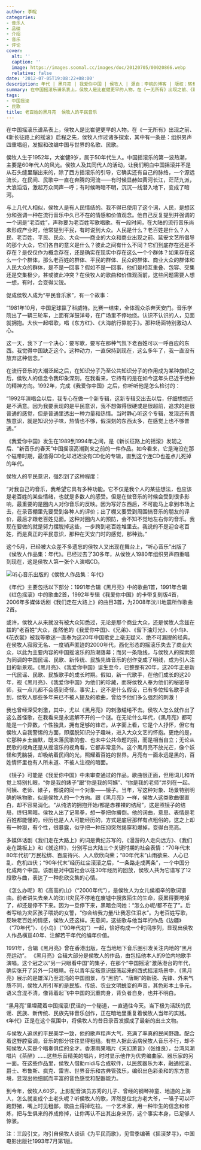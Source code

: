 ```yaml
---
author: 李皖
categories:
- 音乐人
- 品碟
- 介绍
- 音乐
- 评论
cover:
  alt: ''
  caption: ''
  image: https://images.soomal.cc/images/doc/20120705/00020866.webp
  relative: false
date: '2012-07-05T19:08:22+08:00'
description: 年代 | 黑月亮 | 我爱你中国 | 侯牧人 | 源自：李皖的博客 | 版权：转载 |  平均/总评分：09.67/29
summary: 在中国摇滚乐谱系表上，侯牧人是比崔健更早的人物。在《一无所有》出现之前、《新长征路上的摇滚》启程之先，侯牧人作过诸多探索，其中有一条是：组织男声四重唱组，发掘和改编中国与世界的名歌、民歌。侯牧人生于1952年，大崔健9岁，属于50年代生人。中国摇滚乐的第一波热潮，主要是60年代人的风光……
tags:
- 中国摇滚
- 民歌
title: 老百姓的黑月亮  侯牧人的平民音乐
---
```


在中国摇滚乐谱系表上，侯牧人是比崔健更早的人物。在《一无所有》出现之前、《新长征路上的摇滚》启程之先，侯牧人作过诸多探索，其中有一条是：组织男声四重唱组，发掘和改编中国与世界的名歌、民歌。

侯牧人生于1952年，大崔健9岁，属于50年代生人。中国摇滚乐的第一波热潮，主要是60年代人的风光。侯牧人及其同代人的活动，让我们明白中国摇滚并不是从石头缝里蹦出来的，除了西方摇滚乐的引导，它确实还有自己的脉络，一个源远流长，在民间、民歌中一直在奔腾的河流――有时候显赫如黄河长江，茫茫九派，大浪滔滔，激起万众同声一呼；有时候晦暗不明，沉沉一线潜入地下，变成了暗河。

与上几代人相似，侯牧人是有人民情结的。我不得已使用了这个词，人民，是想区分和强调一种在流行音乐中久已不在的情感和价值观念。他自己反复提到并强调的一个词是“老百姓”，声称要为老百姓写歌唱歌。有一段时间，在大陆的流行音乐尚未形成产业时，他常提到平民，有时说到大众。人民是什么？老百姓是什么？人民、老百姓、平民、民众、大众――商业的大众和商业出现之前、延安文艺所倡导的那个大众，它们各自的意义是什么？彼此之间有什么不同？它们到底存在还是不存在？是仅仅作为概念存在，还是确实在现实中存在这么一个个群体？如果存在这么一个个群体，那么老百姓的群体、平民的群体、民众的群体、商业大众的群体和人民大众的群体，是不是一回事？假如不是一回事，他们是相互重叠、包容、交集还是交集极少，甚或彼此冲突？在侯牧人的歌曲和价值观面前，这些问题需要人想一想，有时，会变得尖锐。

促成侯牧人成为“平民音乐家”，有一个故事：


“1981年10月，中国足球赢了科威特。比赛一结束，全体观众杀奔天安门。音乐学院出了一辆三轮车，上面有洋鼓洋号，在广场里不停地绕。认识不认识的人，见面就拥抱。大伙一起唱歌，唱《东方红》、《大海航行靠舵手》。那种场面特别激动人心。

这一天，我下了一个决心：要写歌，要写在那种气氛下老百姓可以一呼百应的东西。我觉得中国缺乏这个。这种动力，一直保持到现在，这么多年了，我一直没有放弃这种信念。”


在流行音乐的大潮泛起之后，在知识分子乃至公共知识分子的作用成为某种旗帜之后，侯牧人的信念令我印象深刻，在我看来，它持有的是在如今这年头已近乎绝种的精神方向。1992年，完成《我爱你中国》之后，你听听他是怎么检讨的：


“1992年演唱会以后，我专心在做一个新专辑，这新专辑交出去以后，仔细想想还是不满意。因为我要表现的是平民意识，我不想做得很硬或是很超前，追求的是很普通的感觉，但是普通里透出一种力量和热情。当时静心听这个专辑，发现还有贵族意识，就是知识分子味，热情也不够，假深刻的东西太多，在感觉上也不够普通。”


《我爱你中国》发生在1989到1994年之间，是《新长征路上的摇滚》发轫之后、“新音乐的春天”中国摇滚高潮到来之前的一件作品。如今看来，它是淹没在那个磁带时期，最值得CD化却迟迟没有CD化的专辑，直到这个连CD也差点儿死掉的年代。

侯牧人的平民意识，强烈到了这种程度：


“对我自己的音乐，我希望它具有多种功能。它不仅是我个人的某些想法，也应该是老百姓的某些情绪，也就是多数人的感受。但是在做音乐的时候会受到很多影响，最重要的是圈内人对你音乐的反映。因为写好东西后，不可能马上拿到市场上去，在录音棚里先要受到各种人的评价；出了棚又要受到周围搞音乐的朋友的评价，最后才跟老百姓见面。这种对圈内人的预防，会不知不觉地左右你的音乐。我现在要做的就是努力摆脱掉这些，一步跨到老百姓堆里去。我说的不是迎合老百姓，而是真正的平民意识，那种在天安门时的感觉，那种劲。”


这个5月，已经被大众差不多遗忘的侯牧人又出现在舞台上，“听心音乐”出版了《侯牧人作品集：年代》。已经过去了30多年，从侯牧人1980年组织男声四重唱到现在，这是侯牧人第一张个人演唱CD。

![听心音乐出版的《侯牧人作品集：年代》](https://images.soomal.cc/images/doc/20120705/00020866.webp)





《年代》主要包括以下部分：1991年合辑《黑月亮》中的歌曲1首，1991年合辑《红色摇滚》中的歌曲2首，1992年专辑《我爱你中国》的卡带复刻版4首，2006年多媒体话剧《我们走在大路上》的曲目3首，为2008年汶川地震所作歌曲2首。

或许，侯牧人从来就没有被大众知悉过，无论是那个商业大众，还是侯牧人念兹在兹的“老百姓”大众，虽然他的《我爱你中国》、《兄弟》、《留下油灯光》、《小鸟》、《花衣裳》被我等歌迷一直奉为这20年中国歌史上毫无疑义、绝不可漏提的经典。在侯牧人寂寂无名、一度销声匿迹的2000年代，西化形态的摇滚乐失去了商业大众，以此为主要内容的中国摇滚乐的热潮落幕；而另一条隐线，与侯牧人的探索颇为同调的中国民谣、民歌、新传统、民族先锋音乐的创作变成了明线，成为引人注目的新景观。《黑月亮》、《我爱你中国》诞生至今，已整整有20年，这20年正是新一代民谣、民歌、民族歌手的成长时期。假如，新一代歌手，在他们成长的这20年，视《黑月亮》、《我爱你中国》为他们的珍藏，而将侯牧人奉为他们的秘密导师，我一点儿都不会感到奇怪。事实上，这不是什么假设，已有多位知名歌手谈到，侯牧人那些多年来已不被人提及的歌曲，曾给予他们多么强烈的刺激！

我也曾经深受刺激，其中，尤以《黑月亮》的刺激缱绻不去。侯牧人怎么就作出了这么首怪歌，在我看来是永远解不开的一个谜。在无论什么年代，《黑月亮》都可能是一个异数，个性独具，拥有足够的锋芒。从字面上看，它是个人抒怀，但它有侯牧人自我警惕的方面，即摆脱知识分子趣味，进入大众文艺的怀抱。更绝的是，它那种乡土幽默，既未落民歌的套、也未中公共命题的招，而是相当自立；无论从民歌的视角还是从摇滚乐的视角看，它都非常意外。这个黑月亮不放光芒，像个妖怪和秃脑袋，却吸纳着民间的光，照耀着百姓的世界。月亮有一面永远是黑的，百姓情怀里也有人所未道、不被人注视的暗面。

《镜子》可能是《我爱你中国》中未审查通过的作品。歌曲很正面，但用词儿和听觉上特别扎眼，“你是我的婊子”跟“你是我的阿姨”、“你是我的老师”并列在一起。阿姨、老师、婊子，都说的同一个对象――镜子。当年，写这种对象、场景特别明确的咏物歌，似是侯牧人的一个方向。跟《黑月亮》一样，侯牧人这类歌曲很直白，却不容易消化。“从纯洁的拥抱开始/都是赤裸裸的结局”，这是照镜子的结局，终归黑暗。侯牧人出了记黑拳，想一拳把你撂倒。他的词曲，意思、表情是老百姓都能懂的，经历也是人人可能经历的，方式是底层那样有点粗俗的，这之上却有一种狠，有个性，很暴露，似乎把一种压抑突然揭穿和爆掉，变得白亮亮。

多媒体话剧《我们走在大路上》的词是黄纪苏写的，《漫游的人走向远方》、《我们走在跳板上》和《就这样》，分别写出大陆三个关键时期的社会表情：“70年代末80年代初”万民松绑、百废待兴、人人欣欣向荣；“80年代末”山雨欲来、人心已乱、危机四伏；“90年代末”经历红尘滚滚之后，“一条路走成两条”，一个中国分化成两个中国。该剧是对中国社会以往30年经历的回放，侯牧人共为它谱写了12段歌与曲，表达了一种悲欣交集的心情。

《怎么办呢》和《高高的山》（“2000年代”），是侯牧人为女儿侯祖辛的歌词谱曲。前者讲失去亲人的汶川灾民不停地在废墟中搜救陌生的生命，疲累得要垮掉了，却还是停不下来。因为一旦停下来，黑暗会问她：“怎么办呢/都不在了”。后者写给为灾区孩子喂奶的女警，“你会给我力量/让我忍住泪水”。为老百姓写歌，反映老百姓的情感，侯牧人还这样。无意间，这些歌与他当年的作品《边疆》（“70年代”）、《小鸟》（“90年代初”）一起，恰好构成一个时间序列，显现出侯牧人作品横亘40年、注解若干年代的编年价值。

1991年，合辑《黑月亮》曾在香港出版，在当地地下音乐圈引发关注内地的“黑月亮运动”。 《黑月亮》合辑大部分是侯牧人的作品，由包括他本人的9位内地歌手演唱。这个冠之以“另一只眼看中国”的集子，在那个“中国摇滚”激荡港台的年代，确实张开了另外一只眼睛。在以青年反叛意识鼓荡起来的西式摇滚场景中，《黑月亮》展示的是雄浑乃至混沌的中国图景，与“黑豹”、“唐朝”的新锐、先锋、外来气质不同，侯牧人所引军的是民族、传统、农业文明蜕变的声音，其色彩本土多元，语义含混不清，像背着起飞中中国的沉重肉身，背负者自身，也并不明白。

“黑月亮”里埋藏着中国摇滚/民谣的一个秘道，一直通往今天。当下极为活跃的民谣、民族、新传统、民族先锋音乐创作，正在暗地里重复着侯牧人当年的实践。《年代》正是在这个氛围中，将侯牧人的昔日录音发掘成了最新的出土文物。

与侯牧人追求的平民美学一致，他的歌声粗声大气，充满了率真的民间野趣。配合着这野腔蛮调，音乐的部分往往显得粗糙。有些人据此诟病侯牧人音乐不行，却不知侯牧人实是个唱奏俱佳的全才。香港雨果唱片《天幻萧音》（张维良），台湾风潮唱片《茶醉》……这些乐音精美的唱片，时时显示他作为优秀编曲家、器乐家的另一面。在这些作品里，侯牧人借助midi与合成软件，以民族器乐为本，融通摇滚、爵士、布鲁斯、疯克、雷吉、世界音乐和古典管弦乐，编织出色彩柔和的东方意境，显现出他细腻而丰富的音色感觉和配器能力。

到今年，侯牧人60岁。上影配音演员苏秀的儿子、曾经的钢琴神童、地道的上海人，怎么就变成个土老头呢？听侯牧人的歌，浑然是位北方老大爷，一嗓子可以吓跑野猪，嘴上时见粗鄙，歌曲土得掉圪拉。一个艺术家，用一种毕生的信念和修炼，把与生俱来的养成修掉，让你再认不出其出身来历，这个事实本身，已足够人惊骇。

注：三段引文，均引自侯牧人谈话《为平民而歌》，见雪季编著《摇滚梦寻》，中国电影出版社1993年7月第1版。